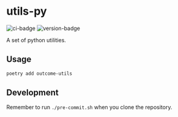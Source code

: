 # utils-py
![ci-badge](https://github.com/outcome-co/utils-py/workflows/Checks/badge.svg) ![version-badge](https://img.shields.io/badge/version-4.0.0-brightgreen)

A set of python utilities.

## Usage

```sh
poetry add outcome-utils
```

## Development

Remember to run `./pre-commit.sh` when you clone the repository.
